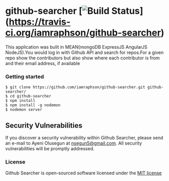 # github-searcher [![Build Status](https://travis-ci.org/iamraphson/github-searcher.svg)] (https://travis-ci.org/iamraphson/github-searcher)

This application was bulit in MEAN(mongoDB ExpressJS AngularJS NodeJS).You would log in with Github API and search for repos.For a given repo show the contributors but also show where each contributor is from and their email address, if available

### Getting started
```
$ git clone https://github.com/iamraphson/github-searcher.git github-searcher/
$ cd github-searcher
$ npm install
$ npm install -g nodemon
$ nodemon server
```

## Security Vulnerabilities
If you discover a security vulnerability within Github Searcher, please send an e-mail to Ayeni Olusegun at nsegun5@gmail.com. All security vulnerabilities will be promptly addressed.

### License
Github Searcher is open-sourced software licensed under the [MIT license](https://github.com/iamraphson/github-searcher/blob/master/LICENSE)